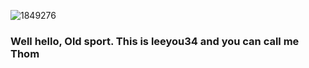 ![1849276](https://user-images.githubusercontent.com/81919273/147828077-a1984ee2-5078-408a-b1a1-3110c1b9fd7e.jpg)


<div>
  <h3> Well hello, Old sport. This is leeyou34 and you can call me Thom</h3>
</div>





<!--
- 👋 
- 👀 I’m interested in starting new career.
- 🌱 I’m currently learning HTML CSS and Javascript...
- 💞️ I’m looking to collaborate on ...
- 📫 How to reach me via github...
-->
<!---
leeyou34/leeyou34 is a ✨ special ✨ repository because its `README.md` (this file) appears on your GitHub profile.
You can click the Preview link to take a look at your changes.
--->

